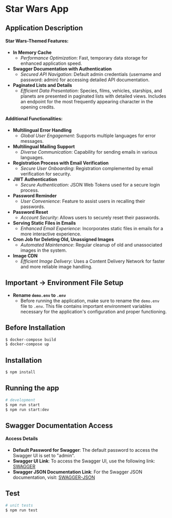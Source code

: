 # Star Wars App 

## Application Description

#### Star Wars-Themed Features:
- **In Memory Cache**
  - *Performance Optimization*: Fast, temporary data storage for enhanced application speed.
- **Swagger Documentation with Authentication**
  - *Secured API Navigation*: Default admin credentials (username and password: admin) for accessing detailed API documentation.
- **Paginated Lists and Details**
  - *Efficient Data Presentation*: Species, films, vehicles, starships, and planets are presented in paginated lists with detailed views. Includes an endpoint for the most frequently appearing character in the opening credits.

#### Additional Functionalities:
- **Multilingual Error Handling**
  - *Global User Engagement*: Supports multiple languages for error messages.
- **Multilingual Mailing Support**
  - *Diverse Communication*: Capability for sending emails in various languages.
- **Registration Process with Email Verification**
  - *Secure User Onboarding*: Registration complemented by email verification for security.
- **JWT Authentication**
  - *Secure Authentication*: JSON Web Tokens used for a secure login process.
- **Password Reminder**
  - *User Convenience*: Feature to assist users in recalling their passwords.
- **Password Reset**
  - *Account Security*: Allows users to securely reset their passwords.
- **Serving Static Files in Emails**
  - *Enhanced Email Experience*: Incorporates static files in emails for a more interactive experience.
- **Cron Job for Deleting Old, Unassigned Images**
  - *Automated Maintenance*: Regular cleanup of old and unassociated images in the system.
- **Image CDN**
  - *Efficient Image Delivery*: Uses a Content Delivery Network for faster and more reliable image handling.

## Important -> Environment File Setup
- **Rename `demo.env` to `.env`**
  - Before running the application, make sure to rename the `demo.env` file to `.env`. This file contains important environment variables necessary for the application's configuration and proper functioning.



## Before Installation
```bash
$ docker-compose build
$ docker-compose up
```


## Installation

```bash
$ npm install
```

## Running the app

```bash
# development
$ npm run start 
$ npm run start:dev 
```

## Swagger Documentation Access

#### Access Details
- **Default Password for Swagger**: The default password to access the Swagger UI is set to "admin".
- **Swagger UI Link**: To access the Swagger UI, use the following link: [SWAGGER](http://localhost:3000/api/doc/)
- **Swagger JSON Documentation Link**: For the Swagger JSON documentation, visit: [SWAGGER-JSON](http://localhost:3000/api/doc-json/)



## Test

```bash
# unit tests
$ npm run test

```


